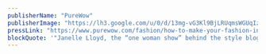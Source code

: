 ```yaml
---
publisherName: "PureWow"
publisherImage: "https://lh3.google.com/u/0/d/13mg-vG3Kl9BjLRUqmsWGUqIzhjSWfk_c"
pressLink: "https://www.purewow.com/fashion/how-to-make-your-fashion-investment-pieces-last"
blockQuote: '"Janelle Lloyd, the “one woman show” behind the style blog Wait, You Need This, knows the perils of dealing with weather in New York City."'
---
```

